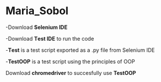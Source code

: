 # Maria_Sobol


-Download **Selenium IDE**


-Download **Тest IDE** to run the code


-**Тest** is a test script exported as a .py file from Selenium IDE


-**TestOOP** is a test script using the principles of OOP


Download **chromedriver** to succesfully use **TestOOP**


